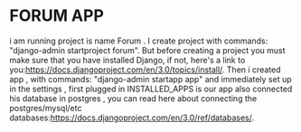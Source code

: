 # FORUM APP
i am running project is name Forum . I create project with commands: "django-admin startproject forum". 
But before creating a project you must make sure that you have installed Django, if not, here's a link to you:https://docs.djangoproject.com/en/3.0/topics/install/. Then i created app , with commands: "django-admin startapp app" and immediately set up in the settings , first plugged in INSTALLED_APPS is our app also connected his database in postgres , you can read here about connecting the postgres/mysql/etc databases:https://docs.djangoproject.com/en/3.0/ref/databases/.
